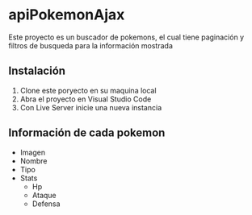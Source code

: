 # apiPokemonAjax
Este proyecto es un buscador de pokemons, el cual tiene paginación y filtros de busqueda para la información mostrada

## Instalación
1. Clone este poryecto en su maquina local
2. Abra el proyecto en Visual Studio Code
3. Con Live Server inicie una nueva instancia

## Información de cada pokemon
- Imagen
- Nombre
- Tipo
- Stats
    - Hp
    - Ataque
    - Defensa